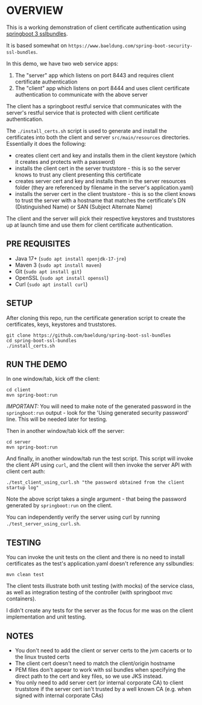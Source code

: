 
# OVERVIEW

This is a working demonstration of client certificate authentication using [springboot 3 sslbundles](https://spring.io/blog/2023/06/07/securing-spring-boot-applications-with-ssl).

It is based somewhat on `https://www.baeldung.com/spring-boot-security-ssl-bundles`.

In this demo, we have two web service apps:
1. The "server" app which listens on port 8443 and requires client certificate authentication
2. The "client" app which listens on port 8444 and uses client certificate authentication to communicate with the above server

The client has a springboot restful service that communicates with the server's restful service that is protected with client certificate authentication.

The `./install_certs.sh` script is used to generate and install the certificates into both the client and server `src/main/resources` directories. Essentially it does the following:
- creates client cert and key and installs them in the client keystore (which it creates and protects with a password)
- installs the client cert in the server truststore - this is so the server knows to trust any client presenting this certificate
- creates server cert and key and installs them in the server resources folder (they are referenced by filename in the server's application.yaml)
- installs the server cert in the client truststore - this is so the client knows to trust the server with a hostname that matches the certificate's DN (Distinguished Name) or SAN (Subject Alternate Name)

The client and the server will pick their respective keystores and truststores up at launch time and use them for client certificate authentication.

## PRE REQUISITES

- Java 17+ (`sudo apt install openjdk-17-jre`)
- Maven 3 (`sudo apt install maven`)
- Git (`sudo apt install git`)
- OpenSSL (`sudo apt install openssl`)
- Curl (`sudo apt install curl`)

## SETUP

After cloning this repo, run the certificate generation script to create the certificates, keys, keystores and truststores.

```
git clone https://github.com/baeldung/spring-boot-ssl-bundles
cd spring-boot-ssl-bundles
./install_certs.sh
```

## RUN THE DEMO

In one window/tab, kick off the client:

```
cd client
mvn spring-boot:run
```

*IMPORTANT:* You will need to make note of the generated password in the `springboot:run` output - look for the 'Using generated security password' line. This will be needed later for testing.

Then in another window/tab kick off the server:
```
cd server
mvn spring-boot:run
```

And finally, in another window/tab run the test script. This script will invoke the client API using `curl`, and the client will then invoke the server API with client cert auth:

```
./test_client_using_curl.sh "the password obtained from the client startup log"
```

Note the above script takes a single argument - that being the password generated by `springboot:run` on the client.

You can independently verify the server using curl by running `./test_server_using_curl.sh`.

## TESTING

You can invoke the unit tests on the client and there is no need to install certificates as the test's application.yaml doesn't reference any sslbundles:

```
mvn clean test
```

The client tests illustrate both unit testing (with mocks) of the service class, as well as integration testing of the controller (with springboot mvc containers).

I didn't create any tests for the server as the focus for me was on the client implementation and unit testing.

## NOTES

- You don't need to add the client or server certs to the jvm cacerts or to the linux trusted certs
- The client cert doesn't need to match the client/origin hostname
- PEM files don't appear to work with ssl bundles when specifying the direct path to the cert and key files, so we use JKS instead.
- You only need to add server cert (or internal corporate CA) to client truststore if the server cert isn't trusted by a well known CA (e.g. when signed with internal corporate CAs)
